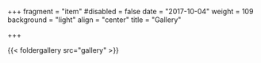 +++
fragment = "item"
#disabled = false
date = "2017-10-04"
weight = 109
background = "light"
align = "center"
title = "Gallery"


+++

{{< foldergallery src="gallery" >}}